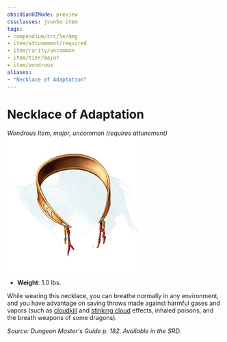 ```yaml
---
obsidianUIMode: preview
cssclasses: json5e-item
tags:
- compendium/src/5e/dmg
- item/attunement/required
- item/rarity/uncommon
- item/tier/major
- item/wondrous
aliases: 
- "Necklace of Adaptation"
---
```

# Necklace of Adaptation
*Wondrous Item, major, uncommon (requires attunement)*  
![](4-Resources/Compendium/items/img/necklace-of-adaptation.webp#right)  

- **Weight**: 1.0 lbs.

While wearing this necklace, you can breathe normally in any environment, and you have advantage on saving throws made against harmful gases and vapors (such as [cloudkill](4-Resources/Compendium/spells/cloudkill.md) and [stinking cloud](4-Resources/Compendium/spells/stinking-cloud.md) effects, inhaled poisons, and the breath weapons of some dragons).

*Source: Dungeon Master's Guide p. 182. Available in the SRD.*